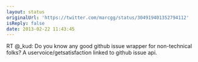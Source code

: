 ```yaml
---
layout: status
originalUrl: 'https://twitter.com/marcgg/status/304919401352794112'
isReply: false
date: 2013-02-22 11:43:45
---
```


RT @_kud: Do you know any good github issue wrapper for non-technical folks? A uservoice/getsatisfaction linked to github issue api.
